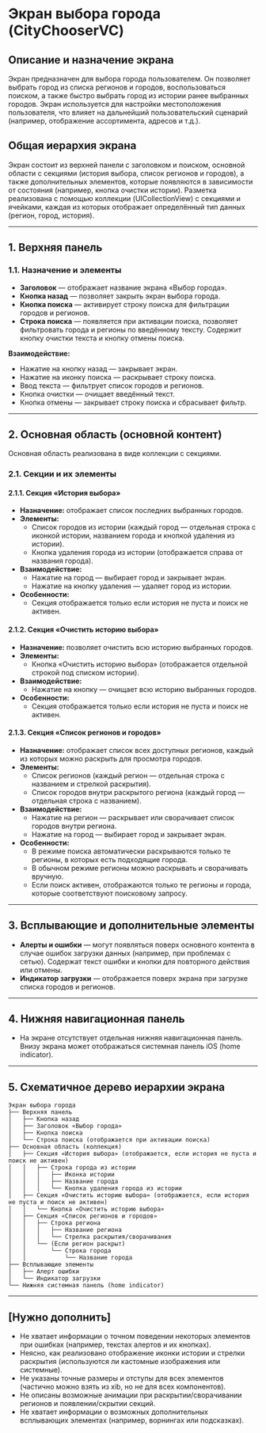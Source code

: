 # Экран выбора города (CityChooserVC)

## Описание и назначение экрана
Экран предназначен для выбора города пользователем. Он позволяет выбрать город из списка регионов и городов, воспользоваться поиском, а также быстро выбрать город из истории ранее выбранных городов. Экран используется для настройки местоположения пользователя, что влияет на дальнейший пользовательский сценарий (например, отображение ассортимента, адресов и т.д.).

## Общая иерархия экрана
Экран состоит из верхней панели с заголовком и поиском, основной области с секциями (история выбора, список регионов и городов), а также дополнительных элементов, которые появляются в зависимости от состояния (например, кнопка очистки истории). Разметка реализована с помощью коллекции (UICollectionView) с секциями и ячейками, каждая из которых отображает определённый тип данных (регион, город, история).

---

## 1. Верхняя панель
### 1.1. Назначение и элементы
- **Заголовок** — отображает название экрана «Выбор города».
- **Кнопка назад** — позволяет закрыть экран выбора города.
- **Кнопка поиска** — активирует строку поиска для фильтрации городов и регионов.
- **Строка поиска** — появляется при активации поиска, позволяет фильтровать города и регионы по введённому тексту. Содержит кнопку очистки текста и кнопку отмены поиска.

**Взаимодействие:**
- Нажатие на кнопку назад — закрывает экран.
- Нажатие на иконку поиска — раскрывает строку поиска.
- Ввод текста — фильтрует список городов и регионов.
- Кнопка очистки — очищает введённый текст.
- Кнопка отмены — закрывает строку поиска и сбрасывает фильтр.

---

## 2. Основная область (основной контент)
Основная область реализована в виде коллекции с секциями.

### 2.1. Секции и их элементы

#### 2.1.1. Секция «История выбора»
- **Назначение:** отображает список последних выбранных городов.
- **Элементы:**
  - Список городов из истории (каждый город — отдельная строка с иконкой истории, названием города и кнопкой удаления из истории).
  - Кнопка удаления города из истории (отображается справа от названия города).
- **Взаимодействие:**
  - Нажатие на город — выбирает город и закрывает экран.
  - Нажатие на кнопку удаления — удаляет город из истории.
- **Особенности:**
  - Секция отображается только если история не пуста и поиск не активен.

#### 2.1.2. Секция «Очистить историю выбора»
- **Назначение:** позволяет очистить всю историю выбранных городов.
- **Элементы:**
  - Кнопка «Очистить историю выбора» (отображается отдельной строкой под списком истории).
- **Взаимодействие:**
  - Нажатие на кнопку — очищает всю историю выбранных городов.
- **Особенности:**
  - Секция отображается только если история не пуста и поиск не активен.

#### 2.1.3. Секция «Список регионов и городов»
- **Назначение:** отображает список всех доступных регионов, каждый из которых можно раскрыть для просмотра городов.
- **Элементы:**
  - Список регионов (каждый регион — отдельная строка с названием и стрелкой раскрытия).
  - Список городов внутри раскрытого региона (каждый город — отдельная строка с названием).
- **Взаимодействие:**
  - Нажатие на регион — раскрывает или сворачивает список городов внутри региона.
  - Нажатие на город — выбирает город и закрывает экран.
- **Особенности:**
  - В режиме поиска автоматически раскрываются только те регионы, в которых есть подходящие города.
  - В обычном режиме регионы можно раскрывать и сворачивать вручную.
  - Если поиск активен, отображаются только те регионы и города, которые соответствуют поисковому запросу.

---

## 3. Всплывающие и дополнительные элементы
- **Алерты и ошибки** — могут появляться поверх основного контента в случае ошибок загрузки данных (например, при проблемах с сетью). Содержат текст ошибки и кнопки для повторного действия или отмены.
- **Индикатор загрузки** — отображается поверх экрана при загрузке списка городов и регионов.

---

## 4. Нижняя навигационная панель
- На экране отсутствует отдельная нижняя навигационная панель. Внизу экрана может отображаться системная панель iOS (home indicator).

---

## 5. Схематичное дерево иерархии экрана
```
Экран выбора города
├── Верхняя панель
│   ├── Кнопка назад
│   ├── Заголовок «Выбор города»
│   ├── Кнопка поиска
│   └── Строка поиска (отображается при активации поиска)
├── Основная область (коллекция)
│   ├── Секция «История выбора» (отображается, если история не пуста и поиск не активен)
│   │   ├── Строка города из истории
│   │   │   ├── Иконка истории
│   │   │   ├── Название города
│   │   │   └── Кнопка удаления города из истории
│   ├── Секция «Очистить историю выбора» (отображается, если история не пуста и поиск не активен)
│   │   └── Кнопка «Очистить историю выбора»
│   ├── Секция «Список регионов и городов»
│   │   ├── Строка региона
│   │   │   ├── Название региона
│   │   │   └── Стрелка раскрытия/сворачивания
│   │   └── (Если регион раскрыт)
│   │       └── Строка города
│   │           └── Название города
├── Всплывающие элементы
│   ├── Алерт ошибки
│   └── Индикатор загрузки
└── Нижняя системная панель (home indicator)
```

---

## [Нужно дополнить]
- Не хватает информации о точном поведении некоторых элементов при ошибках (например, текстах алертов и их кнопках).
- Неясно, как реализовано отображение иконки истории и стрелки раскрытия (используются ли кастомные изображения или системные).
- Не указаны точные размеры и отступы для всех элементов (частично можно взять из xib, но не для всех компонентов).
- Не описаны возможные анимации при раскрытии/сворачивании регионов и появлении/скрытии секций.
- Не хватает информации о возможных дополнительных всплывающих элементах (например, ворнингах или подсказках).
